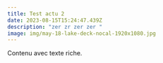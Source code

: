 ```yaml
---
title: Test actu 2
date: 2023-08-15T15:24:47.439Z
description: "zer zr zer zer "
image: img/may-18-lake-deck-nocal-1920x1080.jpg
---
```

Contenu avec texte riche.